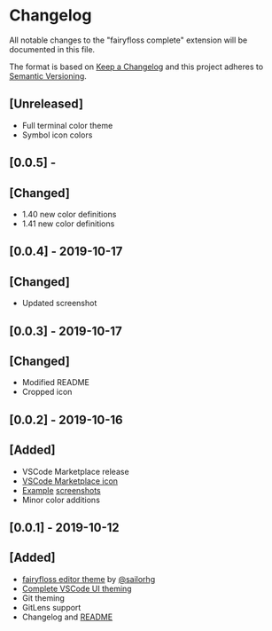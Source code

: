 # Changelog

All notable changes to the "fairyfloss complete" extension will be documented in this file.

The format is based on [Keep a Changelog](http://keepachangelog.com/en/1.0.0) and this project adheres to [Semantic Versioning](https://semver.org/spec/v2.0.0.html).

## [Unreleased]
- Full terminal color theme
- Symbol icon colors

## [0.0.5] -
## [Changed]
- 1.40 new color definitions
- 1.41 new color definitions

## [0.0.4] - 2019-10-17
## [Changed]
- Updated screenshot

## [0.0.3] - 2019-10-17
## [Changed] 
- Modified README
- Cropped icon

## [0.0.2] - 2019-10-16
## [Added] 
- VSCode Marketplace release
- [VSCode Marketplace icon](/assets/icon.png)
- [Example](/assets/screenshot_basic.png) [screenshots](/assets/screenshot_extras.png)
- Minor color additions

## [0.0.1] - 2019-10-12
## [Added]
- [fairyfloss editor theme](https://github.com/sailorhg/fairyfloss) by [@sailorhg](https://github.com/sailorhg)
- [Complete VSCode UI theming](/themes/fairyfloss-color-theme.json)
- Git theming
- GitLens support
- Changelog and [README](README.md)